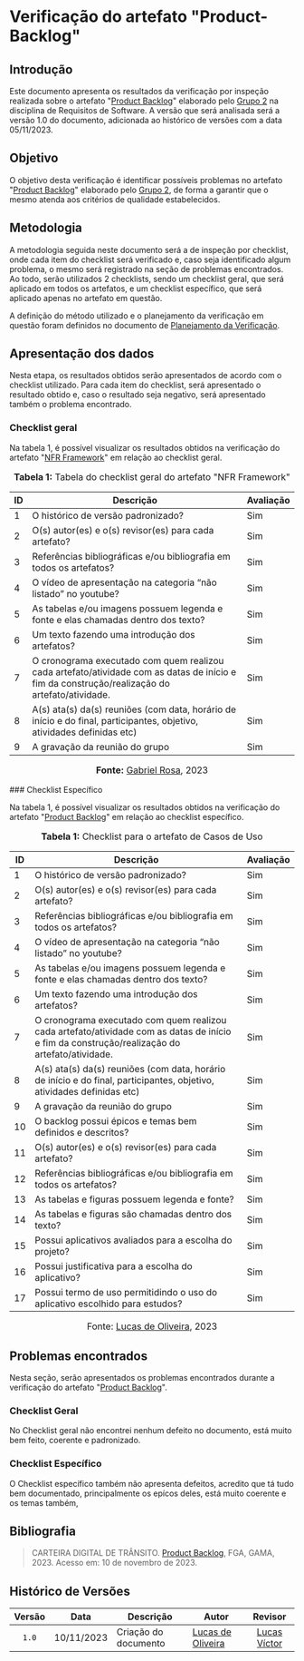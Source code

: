 # Verificação do artefato "Product-Backlog"

## Introdução

Este documento apresenta os resultados da verificação por inspeção realizada sobre o artefato "[Product Backlog](https://requisitos-de-software.github.io/2023.2-Carteira_Digital_de_Transito/modelagem/agil/backlog/)" elaborado pelo [Grupo 2](https://requisitos-de-software.github.io/2023.2-Carteira_Digital_de_Transito/) na disciplina de Requisitos de Software. A versão que será analisada será a versão 1.0 do documento, adicionada ao histórico de versões com a data 05/11/2023.

## Objetivo

O objetivo desta verificação é identificar possíveis problemas no artefato "[Product Backlog](https://requisitos-de-software.github.io/2023.2-Carteira_Digital_de_Transito/modelagem/agil/backlog/)" elaborado pelo [Grupo 2](https://requisitos-de-software.github.io/2023.2-Carteira_Digital_de_Transito/), de forma a garantir que o mesmo atenda aos critérios de qualidade estabelecidos.

## Metodologia

A metodologia seguida neste documento será a de inspeção por checklist, onde cada item do checklist será verificado e, caso seja identificado algum problema, o mesmo será registrado na seção de problemas encontrados. Ao todo, serão utilizados 2 checklists, sendo um checklist geral, que será aplicado em todos os artefatos, e um checklist específico, que será aplicado apenas no artefato em questão.

A definição do método utilizado e o planejamento da verificação em questão foram definidos no documento de [Planejamento da Verificação](https://github.com/Requisitos-de-Software/2023.2-Economia-DF/blob/main/docs/verificacao/Grupo-02/Entrega-03/planejamento-verificacao-e3-grupo2.md).


## Apresentação dos dados

Nesta etapa, os resultados obtidos serão apresentados de acordo com o checklist utilizado. Para cada item do checklist, será apresentado o resultado obtido e, caso o resultado seja negativo, será apresentado também o problema encontrado.


### Checklist geral

Na tabela 1, é possível visualizar os resultados obtidos na verificação do artefato "[NFR Framework](https://github.com/Requisitos-de-Software/2023.2-Carteira_Digital_de_Transito/blob/main/docs/modelagem/agil/framework.md)" em relação ao checklist geral.

<div align="center">
<font size="3"><p style="text-align: center"><b>Tabela 1:</b> Tabela do checklist geral do artefato "NFR Framework" </p></font>
</div>

<table>

<thead>
    <tr>
        <th>ID</th>
        <th>Descrição</th>
        <th>Avaliação</th>
    </tr>
</thead>
<tbody>
    <tr>
        <td>  1 </td>
        <td> O histórico de versão padronizado?  </td>
        <td>Sim</td>
    </tr>
    <tr>
        <td>  2 </td>
        <td> O(s) autor(es) e o(s) revisor(es) para
cada artefato?  </td>
        <td>Sim</td>
    </tr>
    <tr>
        <td>  3 </td>
        <td> Referências bibliográficas e/ou bibliografia
em todos os artefatos?  </td>
        <td>Sim</td>
    </tr>
    <tr>
        <td>  4 </td>
        <td> O vídeo de apresentação na categoria “não listado” no youtube?  </td>
        <td>Sim</td>
    </tr>
    <tr>
        <td>  5 </td>
        <td> As tabelas e/ou imagens possuem legenda e fonte e elas chamadas dentro dos texto?  </td>
        <td>Sim</td>
    </tr>
    <tr>
        <td>  6 </td>
        <td> Um texto fazendo uma introdução dos artefatos?  </td>
        <td>Sim</td>
    </tr>
    <tr>
        <td>  7 </td>
        <td>  O cronograma executado com quem realizou cada artefato/atividade com as datas de início e fim da
construção/realização do artefato/atividade. </td>
        <td>Sim</td>
    </tr>
    <tr>
        <td>  8 </td>
        <td>  A(s) ata(s) da(s) reuniões (com data, horário de início e do final, participantes, objetivo, atividades definidas etc) </td>
        <td>Sim</td>
    </tr>
    <tr>
        <td>  9 </td>
        <td>  A gravação da reunião do grupo </td>
        <td>Sim</td>
    </tr>
</tbody>
</table>

<div align="center">
<font size="3"><p style="text-align: center"><b>Fonte:</b> <a href="https://github.com/gabrielrosa09">Gabriel Rosa</a>, 2023</p></font>
</div>
### Checklist Específico

Na tabela 1, é possível visualizar os resultados obtidos na verificação do artefato "[Product Backlog](https://requisitos-de-software.github.io/2023.2-Carteira_Digital_de_Transito/modelagem/agil/backlog/)" em relação ao checklist específico.

<div align="center">
<font size="3"><p style="text-align: center"><b>Tabela 1:</b> Checklist para o artefato de Casos de Uso</p></font>


<table>
  <thead>
    <tr>
      <th>ID</th>
      <th>Descrição</th>
      <th>Avaliação</th>
    </tr>
  </thead>
  <tbody>
    <tr>
      <td>1</td>
      <td>O histórico de versão padronizado?</td>
      <td>Sim</td>
    </tr>
    <tr>
      <td>2</td>
      <td>O(s) autor(es) e o(s) revisor(es) para cada artefato?	</td>
      <td>Sim</td>
    </tr>
    <tr>
      <td>3</td>
      <td>Referências bibliográficas e/ou bibliografia em todos os artefatos?	</td>
      <td>Sim</td>
    </tr>
    <tr>
      <td>4</td>
      <td>O vídeo de apresentação na categoria “não listado” no youtube?</td>
      <td>Sim</td>
    </tr>
    <tr>
      <td>5</td>
      <td>As tabelas e/ou imagens possuem legenda e fonte e elas chamadas dentro dos texto?</td>
      <td>Sim</td>
    </tr>
    <tr>
      <td>6</td>
      <td>Um texto fazendo uma introdução dos artefatos?</td>
      <td>Sim</td>
    </tr>
    <tr>
      <td>7</td>
      <td>O cronograma executado com quem realizou cada artefato/atividade com as datas de início e fim da construção/realização do artefato/atividade.</td>
      <td>Sim</td>
    </tr>
    <tr>
      <td>8</td>
      <td>A(s) ata(s) da(s) reuniões (com data, horário de início e do final, participantes, objetivo, atividades definidas etc)</td>
      <td>Sim</td>
    </tr>
    <tr>
      <td>9</td>
      <td>	A gravação da reunião do grupo</td>
      <td>Sim</td>
    </tr>
    <tr>
      <td>10</td>
      <td>O backlog possui épicos e temas bem definidos e descritos?</td>
      <td>Sim</td>
    </tr>
    <tr>
      <td>11</td>
      <td>O(s) autor(es) e o(s) revisor(es) para cada artefato?</td>
      <td>Sim</td>
    </tr>
    <tr>
      <td>12</td>
      <td>Referências bibliográficas e/ou bibliografia em todos os artefatos?	</td>
      <td>Sim</td>
    </tr>
    <tr>
      <td>13</td>
      <td>As tabelas e figuras possuem legenda e fonte?	</td>
      <td>Sim</td>
    </tr>
    <tr>
      <td>14</td>
      <td>As tabelas e figuras são chamadas dentro dos texto?	</td>
      <td>Sim</td>
    </tr>
    <tr>
      <td>15</td>
      <td>Possui aplicativos avaliados para a escolha do projeto?	</td>
      <td>Sim</td>
    </tr>
    <tr>
      <td>16</td>
      <td>Possui justificativa para a escolha do aplicativo?	</td>
      <td>Sim</td>
    </tr>
    <tr>
      <td>17</td>
      <td>Possui termo de uso permitidindo o uso do aplicativo escolhido para estudos?	</td>
      <td>Sim</td>
    </tr>
    <tr>

  </tbody>
</table>

<font size="3"><p style="text-align: center">Fonte: <a href="https://github.com/LucasOliveiraDiasMarquesFerreira">Lucas de Oliveira</a>, 2023</p></font>
</div>


## Problemas encontrados

Nesta seção, serão apresentados os problemas encontrados durante a verificação do artefato "[Product Backlog](https://requisitos-de-software.github.io/2023.2-Carteira_Digital_de_Transito/modelagem/agil/backlog/)".


### Checklist Geral

No Checklist geral não encontrei nenhum defeito no documento, está muito bem feito, coerente e padronizado.

### Checklist Específico

O Checklist específico também não apresenta defeitos, acredito que tá tudo bem documentado, principalmente os epícos deles, está muito coerente e os temas também,

## Bibliografia
>

> CARTEIRA DIGITAL DE TRÂNSITO. [Product Backlog](https://requisitos-de-software.github.io/2023.2-Carteira_Digital_de_Transito/modelagem/agil/backlog/), FGA, GAMA, 2023. Acesso em: 10 de novembro de 2023.

## Histórico de Versões

| Versão | Data   | Descrição     | Autor     |  Revisor        |
| :----: | ------ | ------------- | --------- | :-------------: |
| `1.0`  | 10/11/2023 | Criação do documento  | [Lucas de Oliveira](https://github.com/LucasOliveiraDiasMarquesFerreira)| [Lucas Víctor]() |

